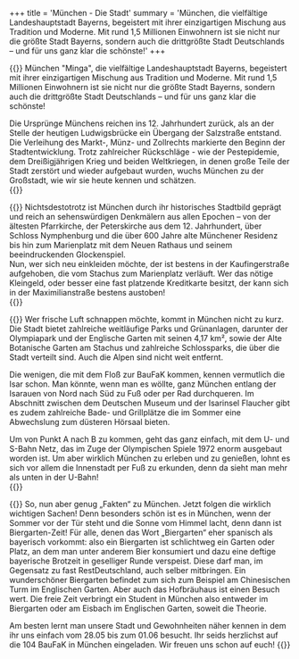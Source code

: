 +++
title = 'München - Die Stadt'
summary = 'München, die vielfältige Landeshauptstadt Bayerns, begeistert mit ihrer einzigartigen Mischung aus Tradition und Moderne. Mit rund 1,5 Millionen Einwohnern ist sie nicht nur die größte Stadt Bayerns, sondern auch die drittgrößte Stadt Deutschlands – und für uns ganz klar die schönste!'
+++

{{<floating-picture image="muenchen1.jpg" >}}
München "Minga", die vielfältige Landeshauptstadt Bayerns, begeistert mit ihrer einzigartigen Mischung aus Tradition und Moderne. Mit rund 1,5 Millionen Einwohnern ist sie nicht nur die größte Stadt Bayerns, sondern auch die drittgrößte Stadt Deutschlands – und für uns ganz klar die schönste!  

Die Ursprünge Münchens reichen ins 12. Jahrhundert zurück, als an der Stelle der heutigen Ludwigsbrücke ein Übergang der Salzstraße entstand. Die Verleihung des Markt-, Münz- und Zollrechts markierte den Beginn der Stadtentwicklung. Trotz zahlreicher Rückschläge - wie der Pestepidemie, dem Dreißigjährigen Krieg und beiden Weltkriegen, in denen große Teile der Stadt zerstört und wieder aufgebaut wurden, wuchs München zu der Großstadt, wie wir sie heute kennen und schätzen.  
{{</floating-picture>}}

{{<floating-picture image="muenchen2.jpg" right="true">}}
Nichtsdestotrotz ist München durch ihr historisches Stadtbild geprägt und reich an sehenswürdigen Denkmälern aus allen Epochen – von der ältesten Pfarrkirche, der Peterskirche aus dem 12. Jahrhundert, über Schloss Nymphenburg und die über 600 Jahre alte Münchener Residenz bis hin zum Marienplatz mit dem Neuen Rathaus und seinem beeindruckenden Glockenspiel.  
Nun, wer sich neu einkleiden möchte, der ist bestens in der Kaufingerstraße aufgehoben, die vom Stachus zum Marienplatz verläuft. Wer das nötige Kleingeld, oder besser eine fast platzende Kreditkarte besitzt, der kann sich in der Maximilianstraße bestens austoben!  
{{</floating-picture>}}

{{<floating-picture image="muenchen3.jpg" >}}
Wer frische Luft schnappen möchte, kommt in München nicht zu kurz. Die Stadt bietet zahlreiche weitläufige Parks und Grünanlagen, darunter der Olympiapark und der Englische Garten mit seinen 4,17 km², sowie der Alte Botanische Garten am Stachus und zahlreiche Schlossparks, die über die Stadt verteilt sind. Auch die Alpen sind nicht weit entfernt.  

Die wenigen, die mit dem Floß zur BauFaK kommen, kennen vermutlich die Isar schon. Man könnte, wenn man es wöllte, ganz München entlang der Isarauen von Nord nach Süd zu Fuß oder per Rad durchqueren. Im Abschnitt zwischen dem Deutschen Museum und der Isarinsel Flaucher gibt es zudem zahlreiche Bade- und Grillplätze die im Sommer eine Abwechslung zum düsteren Hörsaal bieten.  

Um von Punkt A nach B zu kommen, geht das ganz einfach, mit dem U- und S-Bahn Netz, das im Zuge der Olympischen Spiele 1972 enorm ausgebaut worden ist. Um aber wirklich München zu erleben und zu genießen, lohnt es sich vor allem die Innenstadt per Fuß zu erkunden, denn da sieht man mehr als unten in der U-Bahn!  
{{</floating-picture>}}

{{<floating-picture image="biergarten.jpg" right="true">}}
So, nun aber genug „Fakten“ zu München. Jetzt folgen die wirklich wichtigen Sachen! Denn besonders schön ist es in München, wenn der Sommer vor der Tür steht und die Sonne vom Himmel lacht, denn dann ist Biergarten-Zeit! Für alle, denen das Wort „Biergarten“ eher spanisch als bayerisch vorkommt: also ein Biergarten ist schlichtweg ein Garten oder Platz, an dem man unter anderem Bier konsumiert und dazu eine deftige bayerische Brotzeit in geselliger Runde verspeist. Diese darf man, im Gegensatz zu fast RestDeutschland, auch selber mitbringen. Ein wunderschöner Biergarten befindet zum sich zum Beispiel am Chinesischen Turm im Englischen Garten. Aber auch das Hofbräuhaus ist einen Besuch wert. Die freie Zeit verbringt ein Student in München also entweder im Biergarten oder am Eisbach im Englischen Garten, soweit die Theorie.  

Am besten lernt man unsere Stadt und Gewohnheiten näher kennen in dem ihr uns einfach vom 28.05 bis zum 01.06 besucht. Ihr seids herzlichst auf die 104 BauFaK in München eingeladen. Wir freuen uns schon auf euch!
{{</floating-picture>}}